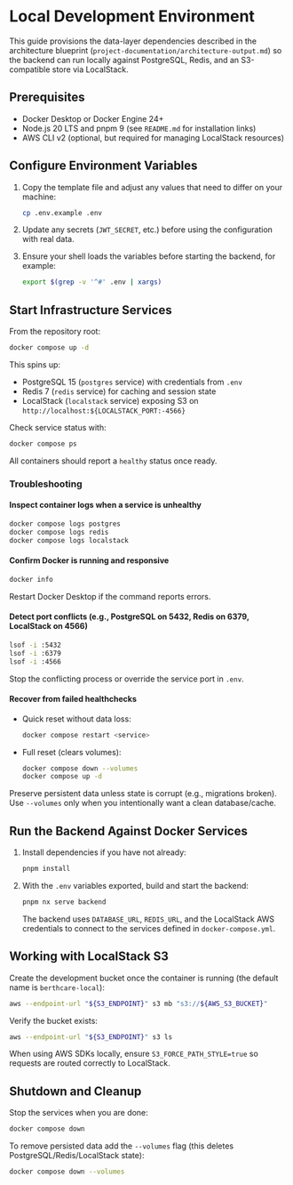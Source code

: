 # Local Development Environment

This guide provisions the data-layer dependencies described in the architecture blueprint (`project-documentation/architecture-output.md`) so the backend can run locally against PostgreSQL, Redis, and an S3-compatible store via LocalStack.

## Prerequisites

- Docker Desktop or Docker Engine 24+
- Node.js 20 LTS and pnpm 9 (see `README.md` for installation links)
- AWS CLI v2 (optional, but required for managing LocalStack resources)

## Configure Environment Variables

1. Copy the template file and adjust any values that need to differ on your machine:

   ```bash
   cp .env.example .env
   ```

2. Update any secrets (`JWT_SECRET`, etc.) before using the configuration with real data.
3. Ensure your shell loads the variables before starting the backend, for example:

   ```bash
   export $(grep -v '^#' .env | xargs)
   ```

## Start Infrastructure Services

From the repository root:

```bash
docker compose up -d
```

This spins up:

- PostgreSQL 15 (`postgres` service) with credentials from `.env`
- Redis 7 (`redis` service) for caching and session state
- LocalStack (`localstack` service) exposing S3 on `http://localhost:${LOCALSTACK_PORT:-4566}`

Check service status with:

```bash
docker compose ps
```

All containers should report a `healthy` status once ready.

### Troubleshooting

#### Inspect container logs when a service is unhealthy

  ```bash
  docker compose logs postgres
  docker compose logs redis
  docker compose logs localstack
  ```

#### Confirm Docker is running and responsive

  ```bash
  docker info
  ```

  Restart Docker Desktop if the command reports errors.

#### Detect port conflicts (e.g., PostgreSQL on 5432, Redis on 6379, LocalStack on 4566)

  ```bash
  lsof -i :5432
  lsof -i :6379
  lsof -i :4566
  ```

  Stop the conflicting process or override the service port in `.env`.

#### Recover from failed healthchecks

- Quick reset without data loss:

  ```bash
  docker compose restart <service>
  ```

- Full reset (clears volumes):

  ```bash
  docker compose down --volumes
  docker compose up -d
  ```

Preserve persistent data unless state is corrupt (e.g., migrations broken). Use `--volumes` only when you intentionally want a clean database/cache.
## Run the Backend Against Docker Services

1. Install dependencies if you have not already:

   ```bash
   pnpm install
   ```

2. With the `.env` variables exported, build and start the backend:

   ```bash
   pnpm nx serve backend
   ```

   The backend uses `DATABASE_URL`, `REDIS_URL`, and the LocalStack AWS credentials to connect to the services defined in `docker-compose.yml`.

## Working with LocalStack S3

Create the development bucket once the container is running (the default name is `berthcare-local`):

```bash
aws --endpoint-url "${S3_ENDPOINT}" s3 mb "s3://${AWS_S3_BUCKET}"
```

Verify the bucket exists:

```bash
aws --endpoint-url "${S3_ENDPOINT}" s3 ls
```

When using AWS SDKs locally, ensure `S3_FORCE_PATH_STYLE=true` so requests are routed correctly to LocalStack.

## Shutdown and Cleanup

Stop the services when you are done:

```bash
docker compose down
```

To remove persisted data add the `--volumes` flag (this deletes PostgreSQL/Redis/LocalStack state):

```bash
docker compose down --volumes
```

